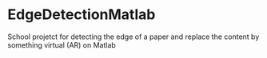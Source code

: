 # EdgeDetectionMatlab
School projetct for detecting the edge of a paper and replace the content by something virtual (AR) on Matlab
